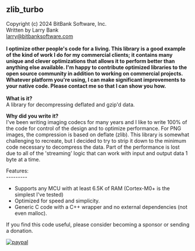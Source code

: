 zlib_turbo<br>
-----------------------------------
Copyright (c) 2024 BitBank Software, Inc.<br>
Written by Larry Bank<br>
larry@bitbanksoftware.com<br>
<br>
**I optimize other people's code for a living. This library is a good example of the kind of work I do for my commercial clients; it contains many unique and clever optimizations that allows it to perform better than anything else available. I'm happy to contribute optimized libraries to the open source community in addition to working on commercial projects. Whatever platform you're using, I can make significant improvements to your native code. Please contact me so that I can show you how.**<br>
<br>
<b>What is it?</b><br>
A library for decompressing deflated and gzip'd data.<br>

<b>Why did you write it?</b><br>
I've been writing imaging codecs for many years and I like to write 100% of the code for control of the design and to optimize performance. For PNG images, the compression is based on deflate (zlib). This library is somewhat challenging to recreate, but I decided to try to strip it down to the minimum code necessary to decompress the data. Part of the performance is lost due to all of the 'streaming' logic that can work with input and output data 1 byte at a time.<br>

Features:<br>
---------<br>
- Supports any MCU with at least 6.5K of RAM (Cortex-M0+ is the simplest I've tested)
- Optimized for speed and simplicity.
- Generic C code with a C++ wrapper and no external dependencies (not even malloc).

If you find this code useful, please consider becoming a sponsor or sending a donation.

[![paypal](https://www.paypalobjects.com/en_US/i/btn/btn_donateCC_LG.gif)](https://www.paypal.com/cgi-bin/webscr?cmd=_s-xclick&hosted_button_id=SR4F44J2UR8S4)

